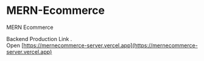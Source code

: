# MERN-Ecommerce
MERN Ecommerce

Backend Production Link .\
Open [https://mernecommerce-server.vercel.app](https://mernecommerce-server.vercel.app) 
